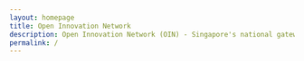```yaml
---
layout: homepage
title: Open Innovation Network
description: Open Innovation Network (OIN) - Singapore's national gateway to open innovation challenges, upcoming activities, latest happenings, and resources.
permalink: /
---
```

<!-- Type your notification here - the notification bar will not appear if this is empty. For other changes, refer to _data/homepage.yml to edit the homepage -->
